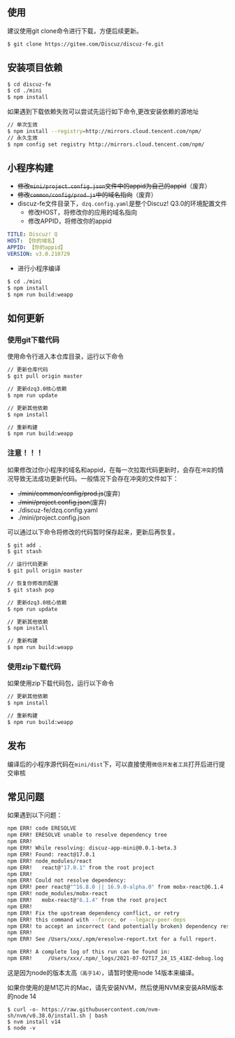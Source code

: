 ## 使用

建议使用git clone命令进行下载，方便后续更新。

```bash
$ git clone https://gitee.com/Discuz/discuz-fe.git
```

## 安装项目依赖

```bash
$ cd discuz-fe
$ cd ./mini
$ npm install
```

如果遇到下载依赖失败可以尝试先运行如下命令,更改安装依赖的源地址
```bash
// 单次生效
$ npm install --registry=http://mirrors.cloud.tencent.com/npm/
// 永久生效
$ npm config set registry http://mirrors.cloud.tencent.com/npm/
```

## 小程序构建

- ~~修改`mini/project.config.json`文件中的appid为自己的appid~~（废弃）
- ~~修改`common/config/prod.js`中的域名指向~~（废弃）
- discuz-fe文件目录下，`dzq.config.yaml`是整个Discuz! Q3.0的环境配置文件
  - 修改HOST，将修改你的应用的域名指向
  - 修改APPID，将修改你的appid

```yaml
TITLE: Discuz! Q
HOST: 【你的域名】
APPID: 【你的appid】
VERSION: v3.0.210729
```

- 进行小程序编译

```bash
$ cd ./mini
$ npm install
$ npm run build:weapp
```

## 如何更新

### 使用git下载代码

使用命令行进入本仓库目录，运行以下命令

```bash
// 更新仓库代码
$ git pull origin master

// 更新dzq3.0核心依赖
$ npm run update

// 更新其他依赖
$ npm install

// 重新构建
$ npm run build:weapp
```

### 注意！！！
如果修改过你小程序的域名和appid，在每一次拉取代码更新时，会存在`冲突`的情况导致无法成功更新代码。一般情况下会存在冲突的文件如下：
- ~~./mini/common/config/prod.js~~(废弃)
- ~~./mini/project.config.json~~(废弃)
- ./discuz-fe/dzq.config.yaml
- ./mini/project.config.json

可以通过以下命令将修改的代码暂时保存起来，更新后再恢复。
```bash
$ git add .
$ git stash

// 运行代码更新
$ git pull origin master

// 恢复你修改的配置
$ git stash pop

// 更新dzq3.0核心依赖
$ npm run update

// 更新其他依赖
$ npm install

// 重新构建
$ npm run build:weapp
```

### 使用zip下载代码

如果使用zip下载代码包，运行以下命令

```bash
// 更新其他依赖
$ npm install

// 重新构建
$ npm run build:weapp
```

## 发布

编译后的小程序源代码在`mini/dist`下，可以直接使用`微信开发者工具`打开后进行提交审核

## 常见问题

如果遇到以下问题：
```bash
npm ERR! code ERESOLVE
npm ERR! ERESOLVE unable to resolve dependency tree
npm ERR! 
npm ERR! While resolving: discuz-app-mini@0.0.1-beta.3
npm ERR! Found: react@17.0.1
npm ERR! node_modules/react
npm ERR!   react@"17.0.1" from the root project
npm ERR! 
npm ERR! Could not resolve dependency:
npm ERR! peer react@"^16.8.0 || 16.9.0-alpha.0" from mobx-react@6.1.4
npm ERR! node_modules/mobx-react
npm ERR!   mobx-react@"6.1.4" from the root project
npm ERR! 
npm ERR! Fix the upstream dependency conflict, or retry
npm ERR! this command with --force, or --legacy-peer-deps
npm ERR! to accept an incorrect (and potentially broken) dependency resolution.
npm ERR! 
npm ERR! See /Users/xxx/.npm/eresolve-report.txt for a full report.

npm ERR! A complete log of this run can be found in:
npm ERR!     /Users/xxx/.npm/_logs/2021-07-02T17_24_15_418Z-debug.log
```

这是因为node的版本太高`（高于14）`，请暂时使用node 14版本来编译。

如果你使用的是M1芯片的Mac，请先安装NVM，然后使用NVM来安装ARM版本的node 14

```
$ curl -o- https://raw.githubusercontent.com/nvm-sh/nvm/v0.38.0/install.sh | bash
$ nvm install v14
$ node -v
```